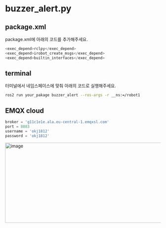 # **buzzer_alert.py**

## package.xml

package.xml에 아래의 코드를 추가해주세요.

```python
<exec_depend>rclpy</exec_depend>
<exec_depend>irobot_create_msgs</exec_depend>
<exec_depend>builtin_interfaces</exec_depend>
```

## terminal

터미널에서 네임스페이스에 맞춰 아래의 코드로 실행해주세요.

```bash
ros2 run your_pakage buzzer_alert --ros-args -r __ns:=/robot1
```

## EMQX cloud

```python
broker = 'g11c1e1e.ala.eu-central-1.emqxsl.com'
port = 8883
username = 'okj1812'
password = 'okj1812'
```

<img width="518" height="259" alt="image" src="https://github.com/user-attachments/assets/994dd79a-a837-438a-b79b-a0ade5159166" />
